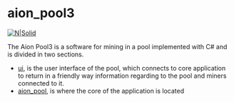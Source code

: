# aion_pool3

[![N|Solid](https://files.readme.io/ff66119-small-35697463.png)](https://aion.networks)


The Aion Pool3 is a software for mining in a pool implemented  with C# and  is divided in two sections.

  - [ui](https://github.com/aionnetwork/aion_pool3/tree/master/ui), is the user interface of the pool, which connects to core application to return in a friendly way information regarding to the pool and miners connected to it.
  - [aion_pool](https://github.com/aionnetwork/aion_pool3/tree/master/aion_pool), is where the core of the application is located
 

